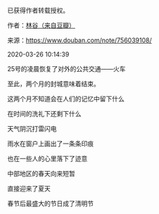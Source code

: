 已获得作者转载授权。


作者：[林谷（来自豆瓣）](https://www.douban.com/people/115816477/)


来源：https://www.douban.com/note/756039108/


2020-03-26 10:14:39


25号的凌晨恢复了对外的公共交通——火车  

至此，两个月的封城意味着结束。  

这两个月不知道会在人们的记忆中留下什么  

在时间的洗礼下还剩下什么  

天气阴沉打雷闪电  

雨水在窗户上画出了一条条印痕  

也在一些人的心里落下了迹意  

中部地区的春天向来短暂  

直接迎来了夏天  

春节后最盛大的节日成了清明节  

